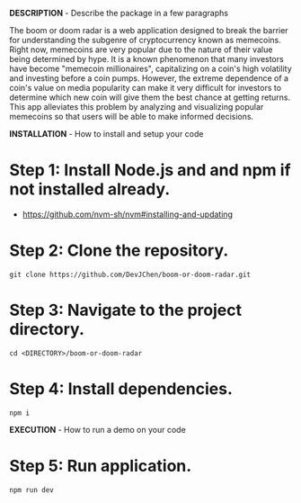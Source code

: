 **DESCRIPTION** - Describe the package in a few paragraphs

The boom or doom radar is a web application designed to break the barrier for understanding the subgenre of cryptocurrency known as memecoins. Right now, memecoins are very popular due to the nature of their value being determined by hype. It is a known phenomenon that many investors have become "memecoin millionaires", capitalizing on a coin's high volatility and investing before a coin pumps. However, the extreme dependence of a coin's value on media popularity can make it very difficult for investors to determine which new coin will give them the best chance at getting returns. This app alleviates this problem by analyzing and visualizing popular memecoins so that users will be able to make informed decisions.

**INSTALLATION** - How to install and setup your code

# Step 1: Install Node.js and and npm if not installed already.
- https://github.com/nvm-sh/nvm#installing-and-updating

# Step 2: Clone the repository.
`git clone https://github.com/DevJChen/boom-or-doom-radar.git`

# Step 3: Navigate to the project directory.
`cd <DIRECTORY>/boom-or-doom-radar`

# Step 4: Install dependencies.
`npm i`

**EXECUTION** - How to run a demo on your code

# Step 5: Run application.
`npm run dev`

